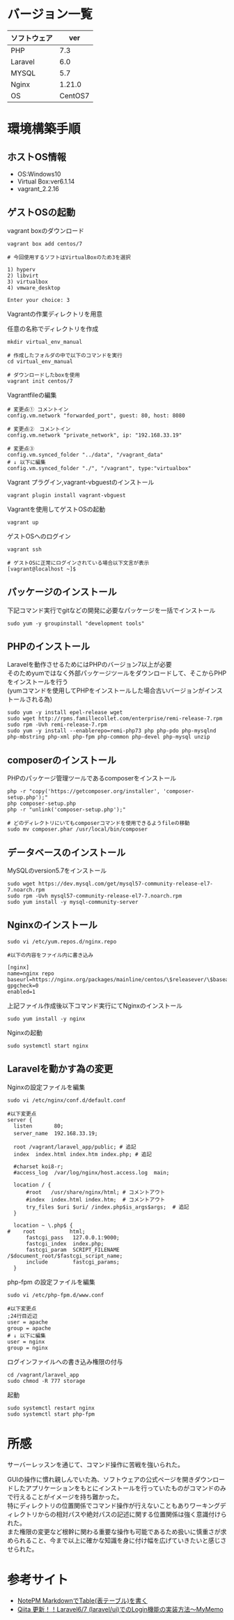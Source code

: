 # バージョン一覧

| ソフトウェア | ver |
| - | - |
| PHP | 7.3 |
| Laravel | 6.0 |
| MYSQL | 5.7 |
| Nginx | 1.21.0 |
| OS | CentOS7 |

# 環境構築手順
## ホストOS情報  
- OS:Windows10  
- Virtual Box:ver6.1.14  
- vagrant_2.2.16  

## ゲストOSの起動
vagrant boxのダウンロード
```
vagrant box add centos/7

# 今回使用するソフトはVirtualBoxのため3を選択  

1) hyperv
2) libvirt
3) virtualbox
4) vmware_desktop

Enter your choice: 3
```
Vagrantの作業ディレクトリを用意  

任意の名称でディレクトリを作成
```
mkdir virtual_env_manual

# 作成したフォルダの中で以下のコマンドを実行
cd virtual_env_manual

# ダウンロードしたboxを使用
vagrant init centos/7
```
Vagrantfileの編集
```
# 変更点① コメントイン
config.vm.network "forwarded_port", guest: 80, host: 8080

# 変更点②　コメントイン
config.vm.network "private_network", ip: "192.168.33.19"

# 変更点③
config.vm.synced_folder "../data", "/vagrant_data"
# ↓ 以下に編集
config.vm.synced_folder "./", "/vagrant", type:"virtualbox"
```
Vagrant プラグイン,vagrant-vbguestのインストール
```
vagrant plugin install vagrant-vbguest
```
Vagrantを使用してゲストOSの起動
```
vagrant up
```
ゲストOSへのログイン
```
vagrant ssh

# ゲストOSに正常にログインされている場合以下文言が表示
[vagrant@localhost ~]$
```

## パッケージのインストール
下記コマンド実行でgitなどの開発に必要なパッケージを一括でインストール
```
sudo yum -y groupinstall "development tools"
```

## PHPのインストール

Laravelを動作させるためにはPHPのバージョン7以上が必要  
そのためyumではなく外部パッケージツールをダウンロードして、そこからPHPをインストールを行う  
(yumコマンドを使用してPHPをインストールした場合古いバージョンがインストールされる為)
```
sudo yum -y install epel-release wget
sudo wget http://rpms.famillecollet.com/enterprise/remi-release-7.rpm
sudo rpm -Uvh remi-release-7.rpm
sudo yum -y install --enablerepo=remi-php73 php php-pdo php-mysqlnd php-mbstring php-xml php-fpm php-common php-devel php-mysql unzip
```
## composerのインストール
PHPのパッケージ管理ツールであるcomposerをインストール
```
php -r "copy('https://getcomposer.org/installer', 'composer-setup.php');"
php composer-setup.php
php -r "unlink('composer-setup.php');"

# どのディレクトリにいてもcomposerコマンドを使用できるようfileの移動
sudo mv composer.phar /usr/local/bin/composer
```

## データベースのインストール
MySQLのversion5.7をインストール  
```
sudo wget https://dev.mysql.com/get/mysql57-community-release-el7-7.noarch.rpm
sudo rpm -Uvh mysql57-community-release-el7-7.noarch.rpm
sudo yum install -y mysql-community-server
```

## Nginxのインストール
```
sudo vi /etc/yum.repos.d/nginx.repo

#以下の内容をファイル内に書き込み

[nginx]
name=nginx repo
baseurl=https://nginx.org/packages/mainline/centos/\$releasever/\$basearch/
gpgcheck=0
enabled=1
```
上記ファイル作成後以下コマンド実行にてNginxのインストール
```
sudo yum install -y nginx
```
Nginxの起動
```
sudo systemctl start nginx
```

## Laravelを動かす為の変更
Nginxの設定ファイルを編集  
```
sudo vi /etc/nginx/conf.d/default.conf

#以下変更点
server {
  listen       80;
  server_name  192.168.33.19;　

  root /vagrant/laravel_app/public; # 追記
  index  index.html index.htm index.php; # 追記

  #charset koi8-r;
  #access_log  /var/log/nginx/host.access.log  main;

  location / {
      #root   /usr/share/nginx/html; # コメントアウト
      #index  index.html index.htm;  # コメントアウト
      try_files $uri $uri/ /index.php$is_args$args;  # 追記
  }

  location ~ \.php$ {
#    root           html;
      fastcgi_pass   127.0.0.1:9000;
      fastcgi_index  index.php;
      fastcgi_param  SCRIPT_FILENAME  /$document_root/$fastcgi_script_name;
      include        fastcgi_params;
  }
```
php-fpm の設定ファイルを編集
```
sudo vi /etc/php-fpm.d/www.conf

#以下変更点
;24行目近辺
user = apache
group = apache
# ↓ 以下に編集
user = nginx
group = nginx
```
ログインファイルへの書き込み権限の付与
```
cd /vagrant/laravel_app
sudo chmod -R 777 storage
```
起動
```
sudo systemctl restart nginx
sudo systemctl start php-fpm
```

# 所感
サーバーレッスンを通じて、コマンド操作に苦戦を強いられた。

GUIの操作に慣れ親しんでいた為、ソフトウェアの公式ページを開きダウンロードしたアプリケーションをもとにインストールを行っていたものがコマンドのみで行えることがイメージを持ち難かった。  
特にディレクトリの位置関係でコマンド操作が行えないこともありワーキングディレクトリからの相対パスや絶対パスの記述に関する位置関係は強く意識付けられた。  
また権限の変更など根幹に関わる重要な操作も可能であるため扱いに慎重さが求められること、今まで以上に確かな知識を身に付け幅を広げていきたいと感じさせられた。
# 参考サイト
- [NotePM MarkdownでTable(表テーブル)を書く](https://notepm.jp/help/markdown-table)  
- [Qiita 更新！！Laravel6/7 (laravel/ui)でのLogin機能の実装方法〜MyMemo](https://qiita.com/daisu_yamazaki/items/a914a16ca1640334d7a5)  
